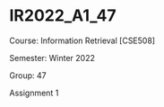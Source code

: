 # IR2022_A1_47

<p>Course: Information Retrieval [CSE508]</p>
<p>Semester: Winter 2022</p>
<p>Group: 47</p>
<p>Assignment 1</p>
